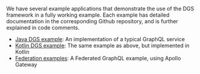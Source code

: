 We have several example applications that demonstrate the use of the DGS framework in a fully working example.
Each example has detailed documentation in the corresponding Github repository, and is further explained in code comments.

* [Java DGS example](https://github.com/Netflix/dgs-examples-java): An implementation of a typical GraphQL service
* [Kotlin DGS example](https://github.com/Netflix/dgs-examples-kotlin): The same example as above, but implemented in Kotlin
* [Federation examples](https://github.com/Netflix/dgs-federation-example): A Federated GraphQL example, using Apollo Gateway
